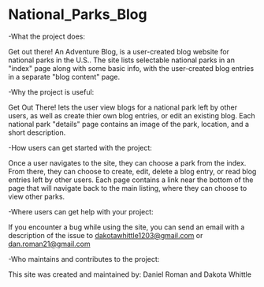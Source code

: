 # National_Parks_Blog

-What the project does: 

Get out there! An Adventure Blog, is a user-created blog website for national parks in the U.S.. The site lists selectable national parks in an "index" page along with some basic info, with the user-created blog entries in a separate "blog content" page.

-Why the project is useful: 

Get Out There! lets the user view blogs for a national park left by other users, as well as create thier own blog entries, or edit an existing blog. Each national park "details" page contains an image of the park, location, and a short description.

-How users can get started with the project: 

Once a user navigates to the site, they can choose a park from the index. From there, they can choose to create, edit, delete a blog entry, or read blog entries left by other users. Each page contains a link near the bottom of the page that will navigate back to the main listing, where they can choose to view other parks.

-Where users can get help with your project: 

If you encounter a bug while using the site, you can send an email with a description of the issue to dakotawhittle1203@gmail.com or dan.roman21@gmail.com

-Who maintains and contributes to the project: 

This site was created and maintained by: Daniel Roman and Dakota Whittle
